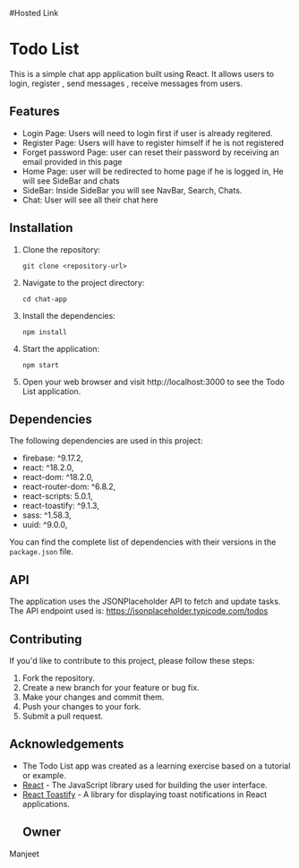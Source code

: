 #Hosted Link

# Todo List

This is a simple chat app application built using React. It allows users to login, register , send messages , receive messages from users.

## Features

- Login Page: Users will need to login first if user is already regitered.
- Register Page: Users will have to register himself if he is not registered
- Forget password Page: user can reset their password by receiving an email  provided in this page
- Home Page: user will be redirected to home page if he is logged in, He will see SideBar and chats
- SideBar: Inside SideBar you will see NavBar, Search, Chats.
- Chat: User will see all their chat here

## Installation

1. Clone the repository:
   ```
   git clone <repository-url>
   ```

2. Navigate to the project directory:
   ```
   cd chat-app
   ```

3. Install the dependencies:
   ```
   npm install
   ```

4. Start the application:
   ```
   npm start
   ```

5. Open your web browser and visit http://localhost:3000 to see the Todo List application.

## Dependencies

The following dependencies are used in this project:

-   firebase: ^9.17.2,
-   react: ^18.2.0,
-   react-dom: ^18.2.0,
-   react-router-dom: ^6.8.2,
-   react-scripts: 5.0.1,
-   react-toastify: ^9.1.3,
-   sass: ^1.58.3,
-   uuid: ^9.0.0,

You can find the complete list of dependencies with their versions in the `package.json` file.

## API

The application uses the JSONPlaceholder API to fetch and update tasks. The API endpoint used is: https://jsonplaceholder.typicode.com/todos


## Contributing

If you'd like to contribute to this project, please follow these steps:

1. Fork the repository.
2. Create a new branch for your feature or bug fix.
3. Make your changes and commit them.
4. Push your changes to your fork.
5. Submit a pull request.


## Acknowledgements

- The Todo List app was created as a learning exercise based on a tutorial or example.
- [React](https://reactjs.org/) - The JavaScript library used for building the user interface.
- [React Toastify](https://fkhadra.github.io/react-toastify/) - A library for displaying toast notifications in React applications.
  ## Owner
 Manjeet
